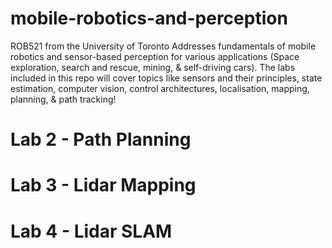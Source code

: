 # mobile-robotics-and-perception
ROB521 from the University of Toronto 
Addresses fundamentals of mobile robotics and sensor-based perception for various applications (Space exploration, search and rescue, mining, & self-driving cars). The labs included in this repo will cover topics like sensors and their principles, state estimation, computer vision, control architectures, localisation, mapping, planning, & path tracking!

<h1>Lab 2 - Path Planning</h1>
<h1>Lab 3 - Lidar Mapping</h1>
<h1>Lab 4 - Lidar SLAM</h1>
